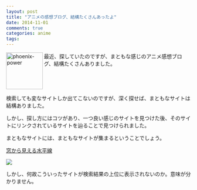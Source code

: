 ```yaml
---
layout: post
title: "アニメの感想ブログ、結構たくさんあったよ"
date: 2014-11-01
comments: true
categories: anime
tags: 
---
```

<img src="{{ root_url }}/images/more.png" alt="phoenix-power" align="left" width="100" height="100">最近、探していたのですが、まともな感じのアニメ感想ブログ、結構たくさんありました。<!--more--><br clear="all">

検索しても変なサイトしか出てこないのですが、深く探せば、まともなサイトは結構ありました。

しかし、探し方にはコツがあり、一つ良い感じのサイトを見つけた後、そのサイトにリンクされているサイトを辿ることで見つけられました。

まともなサイトには、まともなサイトが集まるということでしょう。

<a href="http://kakioki60.blog129.fc2.com/" target="_blank">窓から見える水平線</a>

<img src="http://lh5.ggpht.com/-J0b7J3HYb08/VFRpvSlXYoI/AAAAAAAAAGg/tnpnUxllDSY/s0/%2525E3%252582%2525B9%2525E3%252582%2525AF%2525E3%252583%2525AA%2525E3%252583%2525BC%2525E3%252583%2525B3%2525E3%252582%2525B7%2525E3%252583%2525A7%2525E3%252583%252583%2525E3%252583%252588.png">

しかし、何故こういったサイトが検索結果の上位に表示されないのか。意味が分かりません。

